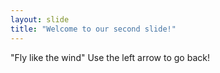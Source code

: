 ```yaml
---
layout: slide
title: "Welcome to our second slide!"
---
```

"Fly like the wind"
Use the left arrow to go back!
